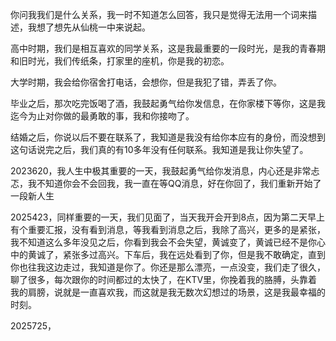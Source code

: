 
  你问我我们是什么关系，我一时不知道怎么回答，我只是觉得无法用一个词来描述，我想了想先从仙桃一中来说起。
  
  高中时期，我们是相互喜欢的同学关系，这是我最重要的一段时光，是我的青春期和旧时光，我们传纸条，打家里的座机，你是我的初恋。
  
  大学时期，我会给你宿舍打电话，会想你，但是我犯了错，弄丢了你。
  
  毕业之后，那次吃完饭喝了酒，我鼓起勇气给你发信息，在你家楼下等你，这是我迄今为止对你做的最勇敢的事，我和你接吻了。
  
  结婚之后，你说以后不要在联系了，我知道是我没有给你本应有的身份，而没想到这句话说完之后，我们真的有10多年没有任何联系。我知道是我让你失望了。
  
  2023620，我人生中极其重要的一天，我鼓起勇气给你发消息，内心还是非常忐忑，我不知道你会不会回我，我一直在等QQ消息，好在你回了，我们重新开始了一段新人生
  
  2025423，同样重要的一天，我们见面了，当天我开会开到8点，因为第二天早上有个重要汇报，没有看到消息，等我看到消息之后，我除了高兴，更多的是紧张，我不知道这么多年没见之后，你看到我会不会失望，黄诚变了，黄诚已经不是你心中的黄诚了，紧张多过高兴。下车后，我在远处看到了你，但是我不敢确定，直到你也往我这边走过，我知道是你了。你还是那么漂亮，一点没变，我们走了很久，聊了很多，每次跟你的时间都过的太快了，在KTV里，你挽着我的胳膊，头靠着我的肩膀，说就是一直喜欢我，而这就是我无数次幻想过的场景，这是我最幸福的时刻。
  
  2025725，
